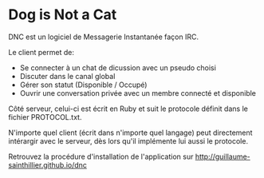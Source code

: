 Dog is Not a Cat
===

DNC est un logiciel de Messagerie Instantanée façon IRC.


Le client permet de:
  - Se connecter à un chat de dicussion avec un pseudo choisi
  - Discuter dans le canal global
  - Gérer son statut (Disponible / Occupé)
  - Ouvrir une conversation privée avec un membre connecté et disponible
  

Côté serveur, celui-ci est écrit en Ruby et suit le protocole définit dans le fichier PROTOCOL.txt.

N'importe quel client (écrit dans n'importe quel langage) peut directement intérargir avec le serveur, dès lors qu'il implémente lui aussi le protocole.

Retrouvez la procédure d'installation de l'application sur http://guillaume-sainthillier.github.io/dnc
